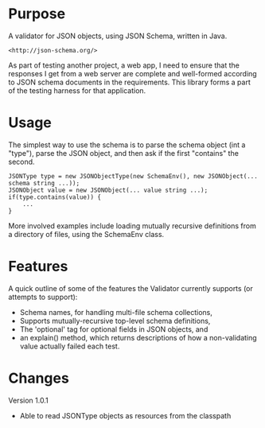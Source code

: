 
Purpose
=======

A validator for JSON objects, using JSON Schema, written in Java.  

    <http://json-schema.org/> 

As part of testing another project, a web app, I need to ensure that the responses I get from a web server are complete and well-formed according to JSON schema documents in the requirements.  This library forms a part of the testing harness for that application.  

Usage
=====

The simplest way to use the schema is to parse the schema object (int a "type"), parse the JSON object, and then ask if the first "contains" the second.

    JSONType type = new JSONObjectType(new SchemaEnv(), new JSONObject(... schema string ...));
	JSONObject value = new JSONObject(... value string ...); 
	if(type.contains(value)) { 
		...
	}

More involved examples include loading mutually recursive definitions from a directory of files, using the SchemaEnv class. 

Features
========

A quick outline of some of the features the Validator currently supports (or attempts to support):

  * Schema names, for handling multi-file schema collections,
  * Supports mutually-recursive top-level schema definitions,
  * The 'optional' tag for optional fields in JSON objects, and 
  * an explain() method, which returns descriptions of how a non-validating value actually failed each test.

Changes
=======

Version 1.0.1
* Able to read JSONType objects as resources from the classpath
